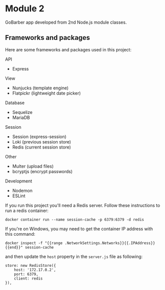 # Module 2

GoBarber app developed from 2nd Node.js module classes.

## Frameworks and packages

Here are some frameworks and packages used in this project:

API

-   Express

View

-   Nunjucks (template engine)
-   Flatpickr (lightweight date picker)

Database

-   Sequelize
-   MariaDB

Session

-   Session (express-session)
-   Loki (previous session store)
-   Redis (current session store)

Other

-   Multer (upload files)
-   bcryptjs (encrypt passwords)

Development

-   Nodemon
-   ESLint

If you run this project you'll need a Redis server. Follow these instructions to run a redis container:

`docker container run --name session-cache -p 6379:6379 -d redis`

If you're on Windows, you may need to get the container IP address with this command:

`docker inspect -f "{{range .NetworkSettings.Networks}}{{.IPAddress}}{{end}}" session-cache`

and then update the `host` property in the `server.js` file as following:

```
store: new RedisStore({
    host: '172.17.0.2',
    port: 6379,
    client: redis
}),
```

